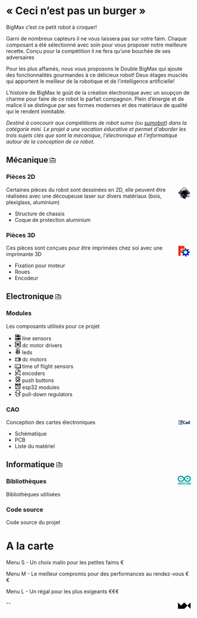 # « Ceci n’est pas un burger »

BigMax c’est ce petit robot à croquer!

Garni de nombreux capteurs il ne vous laissera pas sur votre faim. Chaque composant a été sélectionné avec soin pour vous proposer notre meilleure recette. Conçu pour la compétition il ne fera qu’une bouchée de ses adversaires

Pour les plus affamés, nous vous proposons le Double BigMax qui ajoute des fonctionnalités gourmandes à ce délicieux robot! Deux étages musclés qui apportent le meilleur de la robotique et de l’intelligence artificielle!

L’histoire de BigMax le goût de la création électronique avec un soupçon de charme pour faire de ce robot le parfait compagnon. Plein d’énergie et de malice il se distingue par ses formes modernes et des matériaux de qualité qui le rendent inimitable.

_Destiné à concourir aux compétitions de robot sumo (ou [sumobot](https://fr.wikipedia.org/wiki/Robot_sumo)) dans la catégorie mini. Le projet a une vocation éducative et permet d'aborder les trois sujets clés que sont la mécanique, l'électronique et l'informatique autour de la conception de ce robot._

## Mécanique [<img src="./img/rep.png" alt="rep">](https://github.com/maxime-hanicotte/BigMax/tree/master/mécanique)

### Pièces 2D
<img src="./img/inkscape-logo.svg" width="36" alt="inkscape" align="right">

Certaines pièces du robot sont dessinées en 2D, elle peuvent être réalisées avec une découpeuse laser sur divers matériaux (bois, plexiglass, aluminium)
* Structure de chassis
* Coque de protection aluminium

### Pièces 3D
<img src="./img/freecad-logo.png" width="36" alt="freecad" align="right">

Ces pièces sont conçues pour être imprimées chez soi avec une imprimante 3D
* Fixation pour moteur
* Roues
* Encodeur

## Electronique [<img src="./img/rep.png" alt="rep">](https://github.com/maxime-hanicotte/BigMax/tree/master/électronique)

### Modules

Les composants utilisés pour ce projet
* <img src="./img/ir.png" alt="ir"> line sensors
* <img src="./img/drv.png" alt="drv"> dc motor drivers
* <img src="./img/led.png" alt="led"> leds
* <img src="./img/mtr.png" alt="mtr"> dc motors
* <img src="./img/tof.png" alt="tof"> time of flight sensors
* <img src="./img/enc.png" alt="enc"> encoders
* <img src="./img/btn.png" alt="btn"> push buttons
* <img src="./img/esp.png" alt="esp"> esp32 modules
* <img src="./img/reg.png" alt="reg"> pull-down regulators

### CAO
<img src="./img/kicad-logo.png" width="36" alt="kicad" align="right">

Conception des cartes électroniques
* Schématique
* PCB
* Liste du matériel

## Informatique [<img src="./img/rep.png" alt="rep">](https://github.com/maxime-hanicotte/BigMax/tree/master/informatique)
<img src="./img/arduino-logo.svg" width="36" alt="arduino" align="right">

### Bibliothèques

Bibliothèques utilisées

### Code source

Code source du projet

# A la carte

Menu S - Un choix malin pour les petites faims €

Menu M - Le meilleur compromis pour des performances au rendez-vous €€

Menu L - Un régal pour les plus exigeants €€€

<a href="https://www.maxime.hanicotte.net"><img src="./img/mx-logo.png" width="36" alt="MX" align="right"></a>

--
